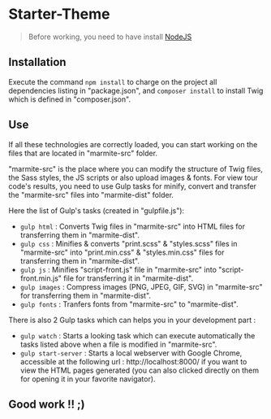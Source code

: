 # Starter-Theme 

> Before working, you need to have install [NodeJS](https://nodejs.org)

## Installation 
Execute the command ```npm install``` to charge on the project all dependencies listing in "package.json", 
and ```composer install``` to install Twig which is defined in "composer.json".

## Use
If all these technologies are correctly loaded, you can start working on the files that are located in "marmite-src" folder.

"marmite-src" is the place where you can modify the structure of Twig files, the Sass styles, the JS scripts or also upload images & fonts. 
For view tour code's results, you need to use Gulp tasks for minify, convert and transfer the "marmite-src" files into "marmite-dist" folder.

Here the list of Gulp's tasks (created in "gulpfile.js"):
- ```gulp html``` : Converts Twig files in "marmite-src" into HTML files for transferring them in "marmite-dist".
- ```gulp css``` : Minifies & converts "print.scss" & "styles.scss" files in "marmite-src" into "print.min.css" & "styles.min.css" files for transferring them in "marmite-dist".
- ```gulp js``` : Minifies "script-front.js" file in "marmite-src" into "script-front.min.js" file for transferring it in "marmite-dist".
- ```gulp images``` : Compress images (PNG, JPEG, GIF, SVG) in "marmite-src" for transferring them in "marmite-dist".
- ```gulp fonts``` : Tranfers fonts from "marmite-src" to "marmite-dist".

There is also 2 Gulp tasks which can helps you in your development part :
- ```gulp watch``` : Starts a looking task which can execute automatically the tasks listed above when a file is modified in "marmite-src".
- ```gulp start-server``` : Starts a local webserver with Google Chrome, accessible at the following url : http://localhost:8000/ if you want to view the HTML pages generated (you can also clicked directly on them for opening it in your favorite navigator).

## Good work !! ;)